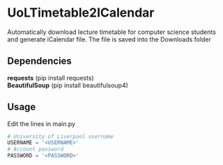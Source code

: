 # UoLTimetable2ICalendar
Automatically download lecture timetable for computer science students and generate iCalendar file.
The file is saved into the Downloads folder

## Dependencies
**requests** (pip install requests)<br>
**BeautifulSoup** (pip install beautifulsoup4)

## Usage
Edit the lines in main.py
```python
# University of Liverpool username
USERNAME = '<USERNAME>'
# Account password
PASSWORD = '<PASSWORD>'
```
